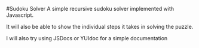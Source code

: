 #Sudoku Solver
A simple recursive sudoku solver implemented with Javascript.

It will also be able to show the individual steps it takes in solving the puzzle.

I will also try using JSDocs or YUIdoc for a simple documentation